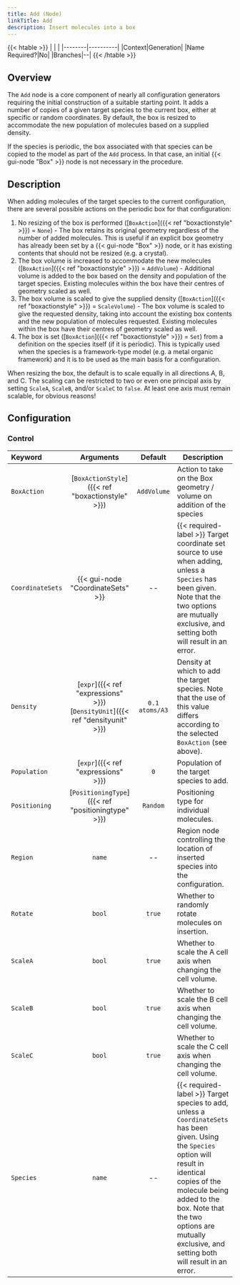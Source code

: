 ```yaml
---
title: Add (Node)
linkTitle: Add
description: Insert molecules into a box
---
```


{{< htable >}}
| | |
|--------|----------|
|Context|Generation|
|Name Required?|No|
|Branches|--|
{{< /htable >}}

## Overview

The `Add` node is a core component of nearly all configuration generators requiring the initial construction of a suitable starting point. It adds a number of copies of a given target species to the current box, either at specific or random coordinates. By default, the box is resized to accommodate the new population of molecules based on a supplied density.

If the species is periodic, the box associated with that species can be copied to the model as part of the `Add` process. In that case, an initial {{< gui-node "Box" >}} node is not necessary in the procedure.

## Description

When adding molecules of the target species to the current configuration, there are several possible actions on the periodic box for that configuration:

1. No resizing of the box is performed ([`BoxAction`]({{< ref "boxactionstyle" >}}) = `None`) - The box retains its original geometry regardless of the number of added molecules. This is useful if an explicit box geometry has already been set by a {{< gui-node "Box" >}} node, or it has existing contents that should not be resized (e.g. a crystal).
2. The box volume is increased to accommodate the new molecules ([`BoxAction`]({{< ref "boxactionstyle" >}}) = `AddVolume`) - Additional volume is added to the box based on the density and population of the target species. Existing molecules within the box have their centres of geometry scaled as well.
3. The box volume is scaled to give the supplied density ([`BoxAction`]({{< ref "boxactionstyle" >}}) = `ScaleVolume`) - The box volume is scaled to give the requested density, taking into account the existing box contents and the new population of molecules requested. Existing molecules within the box have their centres of geometry scaled as well.
4. The box is set ([`BoxAction`]({{< ref "boxactionstyle" >}}) = `Set`) from a definition on the species itself (if it is periodic). This is typically used when the species is a framework-type model (e.g. a metal organic framework) and it is to be used as the main basis for a configuration.

When resizing the box, the default is to scale equally in all directions A, B, and C. The scaling can be restricted to two or even one principal axis by setting `ScaleA`, `ScaleB`, and/or `ScaleC` to `false`. At least one axis must remain scalable, for obvious reasons!

## Configuration

### Control

|Keyword|Arguments|Default|Description|
|:------|:--:|:-----:|-----------|
|`BoxAction`|[`BoxActionStyle`]({{< ref "boxactionstyle" >}})|`AddVolume`|Action to take on the Box geometry / volume on addition of the species|
|`CoordinateSets`|{{< gui-node "CoordinateSets" >}}|--|{{< required-label >}} Target coordinate set source to use when adding, unless a `Species` has been given. Note that the two options are mutually exclusive, and setting both will result in an error.|
|`Density`|[`expr`]({{< ref "expressions" >}})<br/>[`DensityUnit`]({{< ref "densityunit" >}})|`0.1 atoms/A3`|Density at which to add the target species. Note that the use of this value differs according to the selected `BoxAction` (see above).|
|`Population`|[`expr`]({{< ref "expressions" >}})|`0`|Population of the target species to add.|
|`Positioning`|[`PositioningType`]({{< ref "positioningtype" >}})|`Random`|Positioning type for individual molecules.|
|`Region`|`name`|--|Region node controlling the location of inserted species into the configuration.|
|`Rotate`|`bool`|`true`|Whether to randomly rotate molecules on insertion.|
|`ScaleA`|`bool`|`true`|Whether to scale the A cell axis when changing the cell volume.|
|`ScaleB`|`bool`|`true`|Whether to scale the B cell axis when changing the cell volume.|
|`ScaleC`|`bool`|`true`|Whether to scale the C cell axis when changing the cell volume.|
|`Species`|`name`|--|{{< required-label >}} Target species to add, unless a `CoordinateSets` has been given. Using the `Species` option will result in identical copies of the molecule being added to the box. Note that the two options are mutually exclusive, and setting both will result in an error.|
